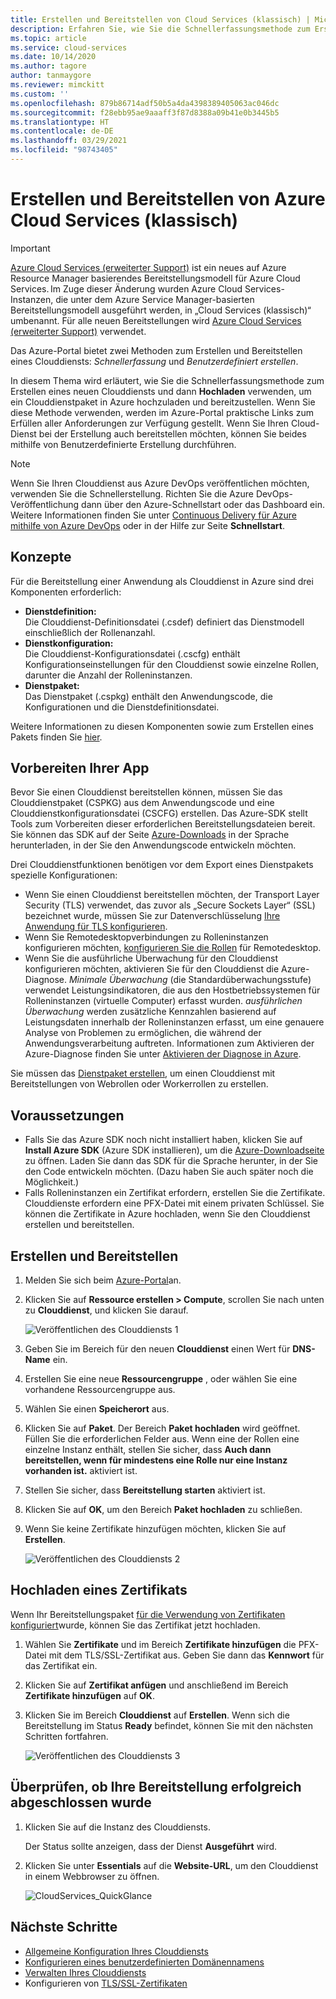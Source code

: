 ```yaml
---
title: Erstellen und Bereitstellen von Cloud Services (klassisch) | Microsoft-Dokumentation
description: Erfahren Sie, wie Sie die Schnellerfassungsmethode zum Erstellen eines Clouddiensts und „Hochladen“ verwenden, um ein Clouddienstpaket in Azure hochzuladen und bereitzustellen.
ms.topic: article
ms.service: cloud-services
ms.date: 10/14/2020
ms.author: tagore
author: tanmaygore
ms.reviewer: mimckitt
ms.custom: ''
ms.openlocfilehash: 879b86714adf50b5a4da4398389405063ac046dc
ms.sourcegitcommit: f28ebb95ae9aaaff3f87d8388a09b41e0b3445b5
ms.translationtype: HT
ms.contentlocale: de-DE
ms.lasthandoff: 03/29/2021
ms.locfileid: "98743405"
---
```

# <a name="how-to-create-and-deploy-an-azure-cloud-service-classic"></a>Erstellen und Bereitstellen von Azure Cloud Services (klassisch)

> [!IMPORTANT]
> [Azure Cloud Services (erweiterter Support)](../cloud-services-extended-support/overview.md) ist ein neues auf Azure Resource Manager basierendes Bereitstellungsmodell für Azure Cloud Services. Im Zuge dieser Änderung wurden Azure Cloud Services-Instanzen, die unter dem Azure Service Manager-basierten Bereitstellungsmodell ausgeführt werden, in „Cloud Services (klassisch)“ umbenannt. Für alle neuen Bereitstellungen wird [Azure Cloud Services (erweiterter Support)](../cloud-services-extended-support/overview.md) verwendet.

Das Azure-Portal bietet zwei Methoden zum Erstellen und Bereitstellen eines Clouddiensts: *Schnellerfassung* und *Benutzerdefiniert erstellen*.

In diesem Thema wird erläutert, wie Sie die Schnellerfassungsmethode zum Erstellen eines neuen Clouddiensts und dann **Hochladen** verwenden, um ein Clouddienstpaket in Azure hochzuladen und bereitzustellen. Wenn Sie diese Methode verwenden, werden im Azure-Portal praktische Links zum Erfüllen aller Anforderungen zur Verfügung gestellt. Wenn Sie Ihren Cloud-Dienst bei der Erstellung auch bereitstellen möchten, können Sie beides mithilfe von Benutzerdefinierte Erstellung durchführen.

> [!NOTE]
> Wenn Sie Ihren Clouddienst aus Azure DevOps veröffentlichen möchten, verwenden Sie die Schnellerstellung. Richten Sie die Azure DevOps-Veröffentlichung dann über den Azure-Schnellstart oder das Dashboard ein. Weitere Informationen finden Sie unter [Continuous Delivery für Azure mithilfe von Azure DevOps][TFSTutorialForCloudService] oder in der Hilfe zur Seite **Schnellstart**.
>
>

## <a name="concepts"></a>Konzepte
Für die Bereitstellung einer Anwendung als Clouddienst in Azure sind drei Komponenten erforderlich:

* **Dienstdefinition:**  
  Die Clouddienst-Definitionsdatei (.csdef) definiert das Dienstmodell einschließlich der Rollenanzahl.
* **Dienstkonfiguration:**  
  Die Clouddienst-Konfigurationsdatei (.cscfg) enthält Konfigurationseinstellungen für den Clouddienst sowie einzelne Rollen, darunter die Anzahl der Rolleninstanzen.
* **Dienstpaket:**  
  Das Dienstpaket (.cspkg) enthält den Anwendungscode, die Konfigurationen und die Dienstdefinitionsdatei.

Weitere Informationen zu diesen Komponenten sowie zum Erstellen eines Pakets finden Sie [hier](cloud-services-model-and-package.md).

## <a name="prepare-your-app"></a>Vorbereiten Ihrer App
Bevor Sie einen Clouddienst bereitstellen können, müssen Sie das Clouddienstpaket (CSPKG) aus dem Anwendungscode und eine Clouddienstkonfigurationsdatei (CSCFG) erstellen. Das Azure-SDK stellt Tools zum Vorbereiten dieser erforderlichen Bereitstellungsdateien bereit. Sie können das SDK auf der Seite [Azure-Downloads](https://azure.microsoft.com/downloads/) in der Sprache herunterladen, in der Sie den Anwendungscode entwickeln möchten.

Drei Clouddienstfunktionen benötigen vor dem Export eines Dienstpakets spezielle Konfigurationen:

* Wenn Sie einen Clouddienst bereitstellen möchten, der Transport Layer Security (TLS) verwendet, das zuvor als „Secure Sockets Layer“ (SSL) bezeichnet wurde, müssen Sie zur Datenverschlüsselung [Ihre Anwendung für TLS konfigurieren](cloud-services-configure-ssl-certificate-portal.md#modify).
* Wenn Sie Remotedesktopverbindungen zu Rolleninstanzen konfigurieren möchten, [konfigurieren Sie die Rollen](cloud-services-role-enable-remote-desktop-new-portal.md) für Remotedesktop.
* Wenn Sie die ausführliche Überwachung für den Clouddienst konfigurieren möchten, aktivieren Sie für den Clouddienst die Azure-Diagnose. *Minimale Überwachung* (die Standardüberwachungsstufe) verwendet Leistungsindikatoren, die aus den Hostbetriebssystemen für Rolleninstanzen (virtuelle Computer) erfasst wurden. *ausführlichen Überwachung* werden zusätzliche Kennzahlen basierend auf Leistungsdaten innerhalb der Rolleninstanzen erfasst, um eine genauere Analyse von Problemen zu ermöglichen, die während der Anwendungsverarbeitung auftreten. Informationen zum Aktivieren der Azure-Diagnose finden Sie unter [Aktivieren der Diagnose in Azure](cloud-services-dotnet-diagnostics.md).

Sie müssen das [Dienstpaket erstellen](cloud-services-model-and-package.md#servicepackagecspkg), um einen Clouddienst mit Bereitstellungen von Webrollen oder Workerrollen zu erstellen.

## <a name="before-you-begin"></a>Voraussetzungen
* Falls Sie das Azure SDK noch nicht installiert haben, klicken Sie auf **Install Azure SDK** (Azure SDK installieren), um die [Azure-Downloadseite](https://azure.microsoft.com/downloads/) zu öffnen. Laden Sie dann das SDK für die Sprache herunter, in der Sie den Code entwickeln möchten. (Dazu haben Sie auch später noch die Möglichkeit.)
* Falls Rolleninstanzen ein Zertifikat erfordern, erstellen Sie die Zertifikate. Clouddienste erfordern eine PFX-Datei mit einem privaten Schlüssel. Sie können die Zertifikate in Azure hochladen, wenn Sie den Clouddienst erstellen und bereitstellen.

## <a name="create-and-deploy"></a>Erstellen und Bereitstellen
1. Melden Sie sich beim [Azure-Portal](https://portal.azure.com/)an.
2. Klicken Sie auf **Ressource erstellen > Compute**, scrollen Sie nach unten zu **Clouddienst**, und klicken Sie darauf.

    ![Veröffentlichen des Clouddiensts 1](media/cloud-services-how-to-create-deploy-portal/create-cloud-service.png)

3. Geben Sie im Bereich für den neuen **Clouddienst** einen Wert für **DNS-Name** ein.
4. Erstellen Sie eine neue **Ressourcengruppe** , oder wählen Sie eine vorhandene Ressourcengruppe aus.
5. Wählen Sie einen **Speicherort** aus.
6. Klicken Sie auf **Paket**. Der Bereich **Paket hochladen** wird geöffnet. Füllen Sie die erforderlichen Felder aus. Wenn eine der Rollen eine einzelne Instanz enthält, stellen Sie sicher, dass **Auch dann bereitstellen, wenn für mindestens eine Rolle nur eine Instanz vorhanden ist.** aktiviert ist.
7. Stellen Sie sicher, dass **Bereitstellung starten** aktiviert ist.
8. Klicken Sie auf **OK**, um den Bereich **Paket hochladen** zu schließen.
9. Wenn Sie keine Zertifikate hinzufügen möchten, klicken Sie auf **Erstellen**.

    ![Veröffentlichen des Clouddiensts 2](media/cloud-services-how-to-create-deploy-portal/select-package.png)

## <a name="upload-a-certificate"></a>Hochladen eines Zertifikats
Wenn Ihr Bereitstellungspaket [für die Verwendung von Zertifikaten konfiguriert](cloud-services-configure-ssl-certificate-portal.md#modify)wurde, können Sie das Zertifikat jetzt hochladen.

1. Wählen Sie **Zertifikate** und im Bereich **Zertifikate hinzufügen** die PFX-Datei mit dem TLS/SSL-Zertifikat aus. Geben Sie dann das **Kennwort** für das Zertifikat ein.
2. Klicken Sie auf **Zertifikat anfügen** und anschließend im Bereich **Zertifikate hinzufügen** auf **OK**.
3. Klicken Sie im Bereich **Clouddienst** auf **Erstellen**. Wenn sich die Bereitstellung im Status **Ready** befindet, können Sie mit den nächsten Schritten fortfahren.

    ![Veröffentlichen des Clouddiensts 3](media/cloud-services-how-to-create-deploy-portal/attach-cert.png)

## <a name="verify-your-deployment-completed-successfully"></a>Überprüfen, ob Ihre Bereitstellung erfolgreich abgeschlossen wurde
1. Klicken Sie auf die Instanz des Clouddiensts.

    Der Status sollte anzeigen, dass der Dienst **Ausgeführt** wird.
2. Klicken Sie unter **Essentials** auf die **Website-URL**, um den Clouddienst in einem Webbrowser zu öffnen.

    ![CloudServices_QuickGlance](./media/cloud-services-how-to-create-deploy-portal/running.png)

[TFSTutorialForCloudService]: ./cloud-services-choose-me.md

## <a name="next-steps"></a>Nächste Schritte
* [Allgemeine Konfiguration Ihres Clouddiensts](cloud-services-how-to-configure-portal.md)
* [Konfigurieren eines benutzerdefinierten Domänennamens](cloud-services-custom-domain-name-portal.md)
* [Verwalten Ihres Clouddiensts](cloud-services-how-to-manage-portal.md)
* Konfigurieren von [TLS/SSL-Zertifikaten](cloud-services-configure-ssl-certificate-portal.md)